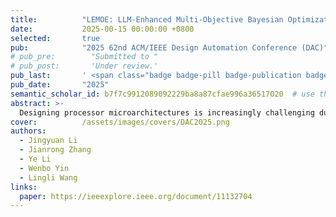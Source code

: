 ```yaml
---
title:          "LEMOE: LLM-Enhanced Multi-Objective Bayesian Optimization for Microarchitecture Exploration"
date:           2025-00-15 00:00:00 +0800
selected:       true
pub:            "2025 62nd ACM/IEEE Design Automation Conference (DAC)"
# pub_pre:        "Submitted to "
# pub_post:       'Under review.'
pub_last:       ' <span class="badge badge-pill badge-publication badge-success">CCF-A</span>'
pub_date:       "2025"
semantic_scholar_id: b7f7c9912089092229ba8a87cfae996a36517020  # use this to retrieve citation count
abstract: >-
  Designing processor microarchitectures is increasingly challenging due to a vast design space and the need to balance multiple metrics. Traditional algorithm-driven design space exploration (DSE) approaches often struggle to incorporate the extensive domain knowledge of expert architects. To address this, we introduce LEMOE, a multi-objective microarchitecture optimization framework that leverages large language model (LLM) to enhance an implicit Bayesian model. LEMOE features a program-aware warm-up phase utilizing LLM and LLVM to produce an initial design set with rich prior knowledge. By harnessing LLM’s contextual learning, our approach improves surrogate modeling and sampling under sparse data conditions. Experiment results show that LEMOE achieves a $22.8 \%$ improvement in energy efficiency with the same number of iterations and a $2.9 \times$ runtime speedup for the same target compared to prior works.
cover:          /assets/images/covers/DAC2025.png
authors:
  - Jingyuan Li 
  - Jianrong Zhang
  - Ye Li
  - Wenbo Yin
  - Lingli Wang
links:
  paper: https://ieeexplore.ieee.org/document/11132704
---
```

